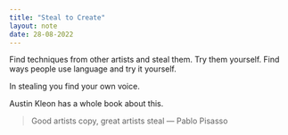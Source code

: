 ```yaml
---
title: "Steal to Create"
layout: note
date: 28-08-2022
---
```


Find techniques from other artists and steal them. Try them yourself. Find ways people use language and try it yourself.

In stealing you find your own voice.

Austin Kleon has a whole book about this.

> Good artists copy, great artists steal
> — Pablo Pisasso
